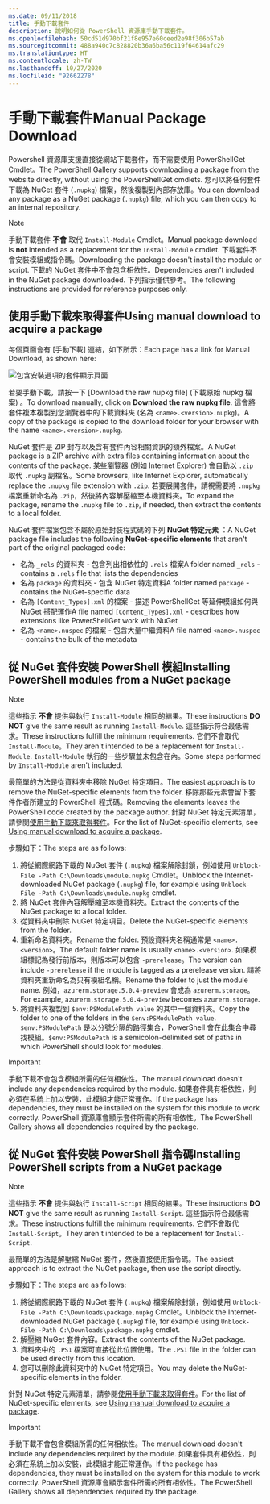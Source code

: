 ```yaml
---
ms.date: 09/11/2018
title: 手動下載套件
description: 說明如何從 PowerShell 資源庫手動下載套件。
ms.openlocfilehash: 50cd51d970bf21f8e957e60ceed2e98f306b57ab
ms.sourcegitcommit: 488a940c7c828820b36a6ba56c119f64614afc29
ms.translationtype: HT
ms.contentlocale: zh-TW
ms.lasthandoff: 10/27/2020
ms.locfileid: "92662278"
---
```

# <a name="manual-package-download"></a><span data-ttu-id="e4cda-103">手動下載套件</span><span class="sxs-lookup"><span data-stu-id="e4cda-103">Manual Package Download</span></span>

<span data-ttu-id="e4cda-104">Powershell 資源庫支援直接從網站下載套件，而不需要使用 PowerShellGet Cmdlet。</span><span class="sxs-lookup"><span data-stu-id="e4cda-104">The PowerShell Gallery supports downloading a package from the website directly, without using the PowerShellGet cmdlets.</span></span> <span data-ttu-id="e4cda-105">您可以將任何套件下載為 NuGet 套件 (`.nupkg`) 檔案，然後複製到內部存放庫。</span><span class="sxs-lookup"><span data-stu-id="e4cda-105">You can download any package as a NuGet package (`.nupkg`) file, which you can then copy to an internal repository.</span></span>

> [!NOTE]
> <span data-ttu-id="e4cda-106">手動下載套件 **不會** 取代 `Install-Module` Cmdlet。</span><span class="sxs-lookup"><span data-stu-id="e4cda-106">Manual package download is **not** intended as a replacement for the `Install-Module` cmdlet.</span></span>
> <span data-ttu-id="e4cda-107">下載套件不會安裝模組或指令碼。</span><span class="sxs-lookup"><span data-stu-id="e4cda-107">Downloading the package doesn't install the module or script.</span></span> <span data-ttu-id="e4cda-108">下載的 NuGet 套件中不會包含相依性。</span><span class="sxs-lookup"><span data-stu-id="e4cda-108">Dependencies aren't included in the NuGet package downloaded.</span></span> <span data-ttu-id="e4cda-109">下列指示僅供參考。</span><span class="sxs-lookup"><span data-stu-id="e4cda-109">The following instructions are provided for reference purposes only.</span></span>

## <a name="using-manual-download-to-acquire-a-package"></a><span data-ttu-id="e4cda-110">使用手動下載來取得套件</span><span class="sxs-lookup"><span data-stu-id="e4cda-110">Using manual download to acquire a package</span></span>

<span data-ttu-id="e4cda-111">每個頁面會有 [手動下載] 連結，如下所示：</span><span class="sxs-lookup"><span data-stu-id="e4cda-111">Each page has a link for Manual Download, as shown here:</span></span>

![包含安裝選項的套件顯示頁面](media/manual-download/packagedisplaypagewithpseditions.png)

<span data-ttu-id="e4cda-113">若要手動下載，請按一下 [Download the raw nupkg file] \(下載原始 nupkg 檔案\)  。</span><span class="sxs-lookup"><span data-stu-id="e4cda-113">To download manually, click on **Download the raw nupkg file**.</span></span> <span data-ttu-id="e4cda-114">這會將套件複本複製到您瀏覽器中的下載資料夾 (名為 `<name>.<version>.nupkg`)。</span><span class="sxs-lookup"><span data-stu-id="e4cda-114">A copy of the package is copied to the download folder for your browser with the name `<name>.<version>.nupkg`.</span></span>

<span data-ttu-id="e4cda-115">NuGet 套件是 ZIP 封存以及含有套件內容相關資訊的額外檔案。</span><span class="sxs-lookup"><span data-stu-id="e4cda-115">A NuGet package is a ZIP archive with extra files containing information about the contents of the package.</span></span> <span data-ttu-id="e4cda-116">某些瀏覽器 (例如 Internet Explorer) 會自動以 `.zip` 取代 `.nupkg` 副檔名。</span><span class="sxs-lookup"><span data-stu-id="e4cda-116">Some browsers, like Internet Explorer, automatically replace the `.nupkg` file extension with `.zip`.</span></span> <span data-ttu-id="e4cda-117">若要展開套件，請視需要將 `.nupkg` 檔案重新命名為 `.zip`，然後將內容解壓縮至本機資料夾。</span><span class="sxs-lookup"><span data-stu-id="e4cda-117">To expand the package, rename the `.nupkg` file to `.zip`, if needed, then extract the contents to a local folder.</span></span>

<span data-ttu-id="e4cda-118">NuGet 套件檔案包含不屬於原始封裝程式碼的下列 **NuGet 特定元素** ：</span><span class="sxs-lookup"><span data-stu-id="e4cda-118">A NuGet package file includes the following **NuGet-specific elements** that aren't part of the original packaged code:</span></span>

- <span data-ttu-id="e4cda-119">名為 `_rels` 的資料夾 - 包含列出相依性的 `.rels` 檔案</span><span class="sxs-lookup"><span data-stu-id="e4cda-119">A folder named `_rels` - contains a `.rels` file that lists the dependencies</span></span>
- <span data-ttu-id="e4cda-120">名為 `package` 的資料夾 - 包含 NuGet 特定資料</span><span class="sxs-lookup"><span data-stu-id="e4cda-120">A folder named `package` - contains the NuGet-specific data</span></span>
- <span data-ttu-id="e4cda-121">名為 `[Content_Types].xml` 的檔案 - 描述 PowerShellGet 等延伸模組如何與 NuGet 搭配運作</span><span class="sxs-lookup"><span data-stu-id="e4cda-121">A file named `[Content_Types].xml` - describes how extensions like PowerShellGet work with NuGet</span></span>
- <span data-ttu-id="e4cda-122">名為 `<name>.nuspec` 的檔案 - 包含大量中繼資料</span><span class="sxs-lookup"><span data-stu-id="e4cda-122">A file named `<name>.nuspec` - contains the bulk of the metadata</span></span>

## <a name="installing-powershell-modules-from-a-nuget-package"></a><span data-ttu-id="e4cda-123">從 NuGet 套件安裝 PowerShell 模組</span><span class="sxs-lookup"><span data-stu-id="e4cda-123">Installing PowerShell modules from a NuGet package</span></span>

> [!NOTE]
> <span data-ttu-id="e4cda-124">這些指示 **不會** 提供與執行 `Install-Module` 相同的結果。</span><span class="sxs-lookup"><span data-stu-id="e4cda-124">These instructions **DO NOT** give the same result as running `Install-Module`.</span></span> <span data-ttu-id="e4cda-125">這些指示符合最低需求。</span><span class="sxs-lookup"><span data-stu-id="e4cda-125">These instructions fulfill the minimum requirements.</span></span> <span data-ttu-id="e4cda-126">它們不會取代 `Install-Module`。</span><span class="sxs-lookup"><span data-stu-id="e4cda-126">They aren't intended to be a replacement for `Install-Module`.</span></span>
> <span data-ttu-id="e4cda-127">`Install-Module` 執行的一些步驟並未包含在內。</span><span class="sxs-lookup"><span data-stu-id="e4cda-127">Some steps performed by `Install-Module` aren't included.</span></span>

<span data-ttu-id="e4cda-128">最簡單的方法是從資料夾中移除 NuGet 特定項目。</span><span class="sxs-lookup"><span data-stu-id="e4cda-128">The easiest approach is to remove the NuGet-specific elements from the folder.</span></span> <span data-ttu-id="e4cda-129">移除那些元素會留下套件作者所建立的 PowerShell 程式碼。</span><span class="sxs-lookup"><span data-stu-id="e4cda-129">Removing the elements leaves the PowerShell code created by the package author.</span></span>
<span data-ttu-id="e4cda-130">針對 NuGet 特定元素清單，請參閱[使用手動下載來取得套件](#using-manual-download-to-acquire-a-package)。</span><span class="sxs-lookup"><span data-stu-id="e4cda-130">For the list of NuGet-specific elements, see [Using manual download to acquire a package](#using-manual-download-to-acquire-a-package).</span></span>

<span data-ttu-id="e4cda-131">步驟如下：</span><span class="sxs-lookup"><span data-stu-id="e4cda-131">The steps are as follows:</span></span>

1. <span data-ttu-id="e4cda-132">將從網際網路下載的 NuGet 套件 (`.nupkg`) 檔案解除封鎖，例如使用 `Unblock-File -Path C:\Downloads\module.nupkg` Cmdlet。</span><span class="sxs-lookup"><span data-stu-id="e4cda-132">Unblock the Internet-downloaded NuGet package (`.nupkg`) file, for example using `Unblock-File -Path C:\Downloads\module.nupkg` cmdlet.</span></span>
1. <span data-ttu-id="e4cda-133">將 NuGet 套件內容解壓縮至本機資料夾。</span><span class="sxs-lookup"><span data-stu-id="e4cda-133">Extract the contents of the NuGet package to a local folder.</span></span>
1. <span data-ttu-id="e4cda-134">從資料夾中刪除 NuGet 特定項目。</span><span class="sxs-lookup"><span data-stu-id="e4cda-134">Delete the NuGet-specific elements from the folder.</span></span>
1. <span data-ttu-id="e4cda-135">重新命名資料夾。</span><span class="sxs-lookup"><span data-stu-id="e4cda-135">Rename the folder.</span></span> <span data-ttu-id="e4cda-136">預設資料夾名稱通常是 `<name>.<version>`。</span><span class="sxs-lookup"><span data-stu-id="e4cda-136">The default folder name is usually `<name>.<version>`.</span></span> <span data-ttu-id="e4cda-137">如果模組標記為發行前版本，則版本可以包含 `-prerelease`。</span><span class="sxs-lookup"><span data-stu-id="e4cda-137">The version can include `-prerelease` if the module is tagged as a prerelease version.</span></span> <span data-ttu-id="e4cda-138">請將資料夾重新命名為只有模組名稱。</span><span class="sxs-lookup"><span data-stu-id="e4cda-138">Rename the folder to just the module name.</span></span> <span data-ttu-id="e4cda-139">例如，`azurerm.storage.5.0.4-preview` 會成為 `azurerm.storage`。</span><span class="sxs-lookup"><span data-stu-id="e4cda-139">For example, `azurerm.storage.5.0.4-preview` becomes `azurerm.storage`.</span></span>
1. <span data-ttu-id="e4cda-140">將資料夾複製到 `$env:PSModulePath value` 的其中一個資料夾。</span><span class="sxs-lookup"><span data-stu-id="e4cda-140">Copy the folder to one of the folders in the `$env:PSModulePath value`.</span></span> <span data-ttu-id="e4cda-141">`$env:PSModulePath` 是以分號分隔的路徑集合，PowerShell 會在此集合中尋找模組。</span><span class="sxs-lookup"><span data-stu-id="e4cda-141">`$env:PSModulePath` is a semicolon-delimited set of paths in which PowerShell should look for modules.</span></span>

> [!IMPORTANT]
> <span data-ttu-id="e4cda-142">手動下載不會包含模組所需的任何相依性。</span><span class="sxs-lookup"><span data-stu-id="e4cda-142">The manual download doesn't include any dependencies required by the module.</span></span> <span data-ttu-id="e4cda-143">如果套件具有相依性，則必須在系統上加以安裝，此模組才能正常運作。</span><span class="sxs-lookup"><span data-stu-id="e4cda-143">If the package has dependencies, they must be installed on the system for this module to work correctly.</span></span> <span data-ttu-id="e4cda-144">PowerShell 資源庫會顯示套件所需的所有相依性。</span><span class="sxs-lookup"><span data-stu-id="e4cda-144">The PowerShell Gallery shows all dependencies required by the package.</span></span>

## <a name="installing-powershell-scripts-from-a-nuget-package"></a><span data-ttu-id="e4cda-145">從 NuGet 套件安裝 PowerShell 指令碼</span><span class="sxs-lookup"><span data-stu-id="e4cda-145">Installing PowerShell scripts from a NuGet package</span></span>

> [!NOTE]
> <span data-ttu-id="e4cda-146">這些指示 **不會** 提供與執行 `Install-Script` 相同的結果。</span><span class="sxs-lookup"><span data-stu-id="e4cda-146">These instructions **DO NOT** give the same result as running `Install-Script`.</span></span> <span data-ttu-id="e4cda-147">這些指示符合最低需求。</span><span class="sxs-lookup"><span data-stu-id="e4cda-147">These instructions fulfill the minimum requirements.</span></span> <span data-ttu-id="e4cda-148">它們不會取代 `Install-Script`。</span><span class="sxs-lookup"><span data-stu-id="e4cda-148">They aren't intended to be a replacement for `Install-Script`.</span></span>

<span data-ttu-id="e4cda-149">最簡單的方法是解壓縮 NuGet 套件，然後直接使用指令碼。</span><span class="sxs-lookup"><span data-stu-id="e4cda-149">The easiest approach is to extract the NuGet package, then use the script directly.</span></span>

<span data-ttu-id="e4cda-150">步驟如下：</span><span class="sxs-lookup"><span data-stu-id="e4cda-150">The steps are as follows:</span></span>

1. <span data-ttu-id="e4cda-151">將從網際網路下載的 NuGet 套件 (`.nupkg`) 檔案解除封鎖，例如使用 `Unblock-File -Path C:\Downloads\package.nupkg` Cmdlet。</span><span class="sxs-lookup"><span data-stu-id="e4cda-151">Unblock the Internet-downloaded NuGet package (`.nupkg`) file, for example using `Unblock-File -Path C:\Downloads\package.nupkg` cmdlet.</span></span>
1. <span data-ttu-id="e4cda-152">解壓縮 NuGet 套件內容。</span><span class="sxs-lookup"><span data-stu-id="e4cda-152">Extract the contents of the NuGet package.</span></span>
1. <span data-ttu-id="e4cda-153">資料夾中的 `.PS1` 檔案可直接從此位置使用。</span><span class="sxs-lookup"><span data-stu-id="e4cda-153">The `.PS1` file in the folder can be used directly from this location.</span></span>
1. <span data-ttu-id="e4cda-154">您可以刪除此資料夾中的 NuGet 特定項目。</span><span class="sxs-lookup"><span data-stu-id="e4cda-154">You may delete the NuGet-specific elements in the folder.</span></span>

<span data-ttu-id="e4cda-155">針對 NuGet 特定元素清單，請參閱[使用手動下載來取得套件](#using-manual-download-to-acquire-a-package)。</span><span class="sxs-lookup"><span data-stu-id="e4cda-155">For the list of NuGet-specific elements, see [Using manual download to acquire a package](#using-manual-download-to-acquire-a-package).</span></span>

> [!IMPORTANT]
> <span data-ttu-id="e4cda-156">手動下載不會包含模組所需的任何相依性。</span><span class="sxs-lookup"><span data-stu-id="e4cda-156">The manual download doesn't include any dependencies required by the module.</span></span> <span data-ttu-id="e4cda-157">如果套件具有相依性，則必須在系統上加以安裝，此模組才能正常運作。</span><span class="sxs-lookup"><span data-stu-id="e4cda-157">If the package has dependencies, they must be installed on the system for this module to work correctly.</span></span> <span data-ttu-id="e4cda-158">PowerShell 資源庫會顯示套件所需的所有相依性。</span><span class="sxs-lookup"><span data-stu-id="e4cda-158">The PowerShell Gallery shows all dependencies required by the package.</span></span>
